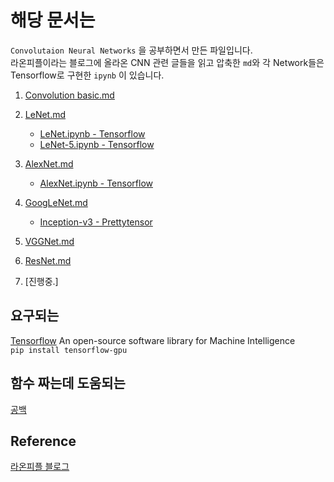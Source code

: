 # 해당 문서는

`Convolutaion Neural Networks` 을 공부하면서 만든 파일입니다.  
라온피플이라는 블로그에 올라온 CNN 관련 글들을 읽고 압축한 `md`와 각 Network들은 Tensorflow로 구현한 `ipynb` 이 있습니다.

1. [Convolution basic.md](https://github.com/Park-Ju-hyeong/ConvNet/blob/master/CNN_basic.md)  
2. [LeNet.md](https://github.com/Park-Ju-hyeong/ConvNet/blob/master/LeNet.md)  
    * [LeNet.ipynb - Tensorflow](https://github.com/Park-Ju-hyeong/ConvNet/blob/master/LeNet.ipynb)  
     * [LeNet-5.ipynb - Tensorflow](https://github.com/Park-Ju-hyeong/ConvNet/blob/master/LeNet-5.ipynb)  
3. [AlexNet.md](https://github.com/Park-Ju-hyeong/ConvNet/blob/master/AlexNet.md)  
    * [AlexNet.ipynb - Tensorflow](https://github.com/Park-Ju-hyeong/ConvNet/blob/master/AlexNet.ipynb)  
4. [GoogLeNet.md](https://github.com/Park-Ju-hyeong/ConvNet/blob/master/GoogLeNet.md)  
    * [Inception-v3 - Prettytensor](https://github.com/Park-Ju-hyeong/ConvNet/blob/master/CIFAR-100%20%5Binception-v3%5D.ipynb)

5. [VGGNet.md](https://github.com/Park-Ju-hyeong/ConvNet/blob/master/VGG.md)  

6. [ResNet.md](https://github.com/Park-Ju-hyeong/ConvNet/blob/master/ResNet.md)

7. [진행중.]
    

## 요구되는

[Tensorflow](https://www.tensorflow.org/) An open-source software library for Machine Intelligence  
```pip install tensorflow-gpu```   

## 함수 짜는데 도움되는  

[공백]()

## Reference

[라온피플 블로그](http://laonple.blog.me/)